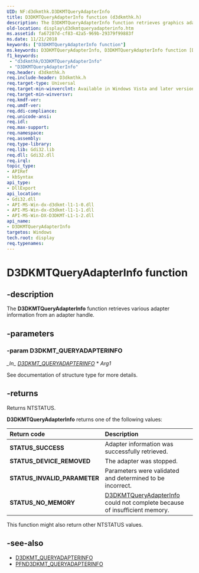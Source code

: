 ```yaml
---
UID: NF:d3dkmthk.D3DKMTQueryAdapterInfo
title: D3DKMTQueryAdapterInfo function (d3dkmthk.h)
description: The D3DKMTQueryAdapterInfo function retrieves graphics adapter information.
old-location: display\d3dkmtqueryadapterinfo.htm
ms.assetid: fa67207d-cf83-42a5-969b-29379f99883f
ms.date: 11/21/2018
keywords: ["D3DKMTQueryAdapterInfo function"]
ms.keywords: D3DKMTQueryAdapterInfo, D3DKMTQueryAdapterInfo function [Display Devices], OpenGL_Functions_124c9878-58d2-414b-8b3c-392748ca5361.xml, d3dkmthk/D3DKMTQueryAdapterInfo, display.d3dkmtqueryadapterinfo
f1_keywords:
 - "d3dkmthk/D3DKMTQueryAdapterInfo"
 - "D3DKMTQueryAdapterInfo"
req.header: d3dkmthk.h
req.include-header: D3dkmthk.h
req.target-type: Universal
req.target-min-winverclnt: Available in Windows Vista and later versions of the Windows operating systems.
req.target-min-winversvr: 
req.kmdf-ver: 
req.umdf-ver: 
req.ddi-compliance: 
req.unicode-ansi: 
req.idl: 
req.max-support: 
req.namespace: 
req.assembly: 
req.type-library: 
req.lib: Gdi32.lib
req.dll: Gdi32.dll
req.irql: 
topic_type:
- APIRef
- kbSyntax
api_type:
- DllExport
api_location:
- Gdi32.dll
- API-MS-Win-dx-d3dkmt-l1-1-0.dll
- API-MS-Win-dx-d3dkmt-l1-1-1.dll
- API-MS-Win-DX-D3DKMT-L1-1-2.dll
api_name:
- D3DKMTQueryAdapterInfo
targetos: Windows
tech.root: display
req.typenames: 
---
```


# D3DKMTQueryAdapterInfo function

## -description
The <b>D3DKMTQueryAdapterInfo</b> function retrieves various adapter information from an adapter handle.

## -parameters

### -param D3DKMT_QUERYADAPTERINFO
*\_In\_* *[D3DKMT_QUERYADAPTERINFO](ns-d3dkmthk-_d3dkmt_queryadapterinfo.md)* * *Arg1*

See documentation of structure type for more details.

## -returns
Returns NTSTATUS.

<b>D3DKMTQueryAdapterInfo</b> returns one of the following values:

| **Return code** | **Description** | 
|:--|:--|
| **STATUS_SUCCESS** | Adapter information was successfully retrieved. | 
| **STATUS_DEVICE_REMOVED** | The adapter was stopped. | 
| **STATUS_INVALID_PARAMETER** | Parameters were validated and determined to be incorrect. | 
| **STATUS_NO_MEMORY** | [D3DKMTQueryAdapterInfo](https://docs.microsoft.com/windows-hardware/drivers/ddi/d3dkmthk/nf-d3dkmthk-d3dkmtqueryadapterinfo)  could not complete because of insufficient memory. | 

This function might also return other NTSTATUS values.

## -see-also
- [D3DKMT_QUERYADAPTERINFO](ns-d3dkmthk-_d3dkmt_queryadapterinfo.md)
- [PFND3DKMT_QUERYADAPTERINFO](nc-d3dkmthk-pfnd3dkmt_queryadapterinfo.md)



 

